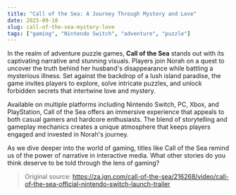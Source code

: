 ```yaml
---
title: "Call of the Sea: A Journey Through Mystery and Love"
date: 2025-09-10
slug: call-of-the-sea-mystery-love
tags: ["gaming", "Nintendo Switch", "adventure", "puzzle"]
---
```


In the realm of adventure puzzle games, **Call of the Sea** stands out with its captivating narrative and stunning visuals. Players join Norah on a quest to uncover the truth behind her husband's disappearance while battling a mysterious illness. Set against the backdrop of a lush island paradise, the game invites players to explore, solve intricate puzzles, and unlock forbidden secrets that intertwine love and mystery.

Available on multiple platforms including Nintendo Switch, PC, Xbox, and PlayStation, Call of the Sea offers an immersive experience that appeals to both casual gamers and hardcore enthusiasts. The blend of storytelling and gameplay mechanics creates a unique atmosphere that keeps players engaged and invested in Norah's journey.

As we dive deeper into the world of gaming, titles like Call of the Sea remind us of the power of narrative in interactive media. What other stories do you think deserve to be told through the lens of gaming?
> Original source: https://za.ign.com/call-of-the-sea/216268/video/call-of-the-sea-official-nintendo-switch-launch-trailer
